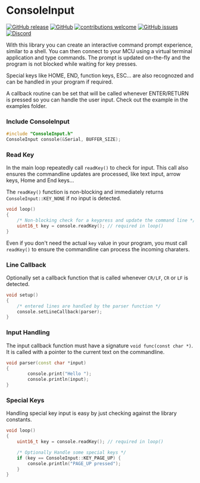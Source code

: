 # ConsoleInput

[![GitHub release](https://img.shields.io/github/release/fvanroie/ConsoleInput.svg)](https://github.com/fvanroie/ConsoleInput/releases)
[![GitHub](https://img.shields.io/github/license/mashape/apistatus.svg)](https://github.com/fvanroie/ConsoleInput/blob/master/LICENSE)
[![contributions welcome](https://img.shields.io/badge/contributions-welcome-brightgreen.svg?style=flat)](#Contributing)
[![GitHub issues](https://img.shields.io/github/issues/fvanroie/ConsoleInput.svg)](http://github.com/fvanroie/ConsoleInput/issues)
[![Discord](https://img.shields.io/discord/538814618106331137?color=%237289DA&label=support&logo=discord&logoColor=white)][1]

With this library you can create an interactive command prompt experience, similar to a shell.
You can then connect to your MCU using a virtual terminal application and type commands.
The prompt is updated on-the-fly and the program is not blocked while waiting for key presses.

Special keys like HOME, END, function keys, ESC... are also recognozed and can be handled in your program if required.

A callback routine can be set that will be called whenever ENTER/RETURN is pressed so you can handle the user input.
Check out the example in the examples folder.

### Include ConsoleInput

```cpp
#include "ConsoleInput.h"
ConsoleInput console(&Serial, BUFFER_SIZE);
```

### Read Key

In the main loop repeatedly call `readKey()` to check for input.
This call also ensures the commandline updates are processed, like text input, arrow keys, Home and End keys...

The `readKey()` function is non-blocking and immediately returns `ConsoleInput::KEY_NONE` if no input is detected.

```cpp
void loop()
{
    /* Non-blocking check for a keypress and update the command line */
    uint16_t key = console.readKey(); // required in loop()
}
```

Even if you don't need the actual `key` value in your program, you must call `readKey()` to ensure the commandline can process the incoming charaters.

### Line Callback

Optionally set a callback function that is called whenever `CR/LF`, `CR` or `LF` is detected.

```cpp
void setup()
{
    /* entered lines are handled by the parser function */
    console.setLineCallback(parser);
}
```

### Input Handling

The input callback function must have a signature `void func(const char *)`.
It is called with a pointer to the current text on the commandline.

```cpp
void parser(const char *input)
{
        console.print("Hello ");
        console.println(input);
}
```

### Special Keys

Handling special key input is easy by just checking against the library constants.

```cpp
void loop()
{
    uint16_t key = console.readKey(); // required in loop()

    /* Optionally Handle some special keys */
    if (key == ConsoleInput::KEY_PAGE_UP) {
        console.println("PAGE_UP pressed");
    }
}
```

[1]: https://discord.gg/VCWyuhF
